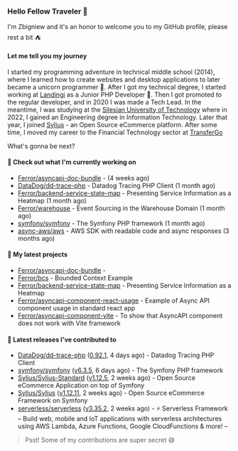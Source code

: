 ### Hello Fellow Traveler 👋

I'm Zbigniew and it's an honor to welcome you to my GitHub profile, please rest a bit ⛺️

#### Let me tell you my journey

I started my programming adventure in technical middle school (2014), where I learned how to create websites and desktop applications to later became a unicorn programmer 🦄. After I got my technical degree, I started working at [Landingi](https://github.com/landingi) as a Junior PHP Developer 🥇. Then I got promoted to the regular developer, and in 2020 I was made a Tech Lead. In the meantime, I was studying at the [Silesian University of Technology](https://www.polsl.pl/en/) where in 2022, I gained an Engineering degree in Information Technology. Later that year, I joined [Sylius](https://github.com/sylius) - an Open Source eCommerce platform. After some time, I moved my career to the Financial Technology sector at [TransferGo](https://github.com/transfergo)

What's gonna be next?

#### 👷 Check out what I'm currently working on

- [Ferror/asyncapi-doc-bundle](https://github.com/Ferror/asyncapi-doc-bundle) -  (4 weeks ago)
- [DataDog/dd-trace-php](https://github.com/DataDog/dd-trace-php) - Datadog Tracing PHP Client (1 month ago)
- [Ferror/backend-service-state-map](https://github.com/Ferror/backend-service-state-map) - Presenting Service Information as a Heatmap (1 month ago)
- [Ferror/warehouse](https://github.com/Ferror/warehouse) - Event Sourcing in the Warehouse Domain (1 month ago)
- [symfony/symfony](https://github.com/symfony/symfony) - The Symfony PHP framework (1 month ago)
- [async-aws/aws](https://github.com/async-aws/aws) - AWS SDK with readable code and async responses (3 months ago)

#### 🌱 My latest projects

- [Ferror/asyncapi-doc-bundle](https://github.com/Ferror/asyncapi-doc-bundle) - 
- [Ferror/bcs](https://github.com/Ferror/bcs) - Bounded Context Example
- [Ferror/backend-service-state-map](https://github.com/Ferror/backend-service-state-map) - Presenting Service Information as a Heatmap
- [Ferror/asyncapi-component-react-usage](https://github.com/Ferror/asyncapi-component-react-usage) - Example of Async API component usage in standard react app
- [Ferror/asyncapi-component-vite](https://github.com/Ferror/asyncapi-component-vite) - To show that AsyncAPI component does not work with Vite framework

#### 🔭 Latest releases I've contributed to

- [DataDog/dd-trace-php](https://github.com/DataDog/dd-trace-php) ([0.92.1](https://github.com/DataDog/dd-trace-php/releases/tag/0.92.1), 4 days ago) - Datadog Tracing PHP Client
- [symfony/symfony](https://github.com/symfony/symfony) ([v6.3.5](https://github.com/symfony/symfony/releases/tag/v6.3.5), 6 days ago) - The Symfony PHP framework
- [Sylius/Sylius-Standard](https://github.com/Sylius/Sylius-Standard) ([v1.12.5](https://github.com/Sylius/Sylius-Standard/releases/tag/v1.12.5), 2 weeks ago) - Open Source eCommerce Application on top of Symfony
- [Sylius/Sylius](https://github.com/Sylius/Sylius) ([v1.12.11](https://github.com/Sylius/Sylius/releases/tag/v1.12.11), 2 weeks ago) - Open Source eCommerce Framework on Symfony
- [serverless/serverless](https://github.com/serverless/serverless) ([v3.35.2](https://github.com/serverless/serverless/releases/tag/v3.35.2), 2 weeks ago) - ⚡ Serverless Framework – Build web, mobile and IoT applications with serverless architectures using AWS Lambda, Azure Functions, Google CloudFunctions &amp; more! – 

>
> Psst! Some of my contributions are super secret 😅
>
